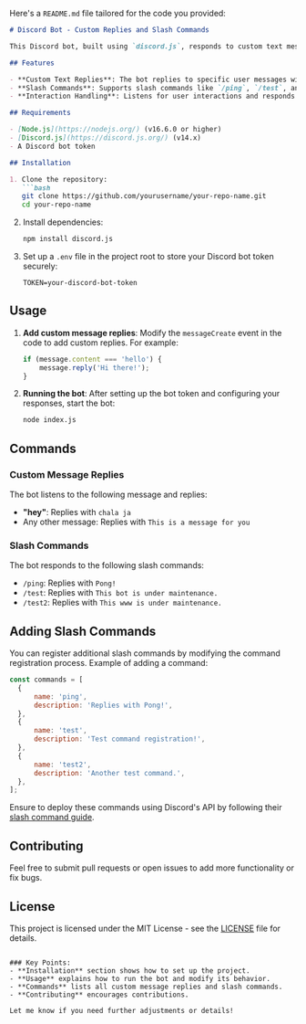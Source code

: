 Here's a `README.md` file tailored for the code you provided:

```md
# Discord Bot - Custom Replies and Slash Commands

This Discord bot, built using `discord.js`, responds to custom text messages and handles multiple slash commands. The bot can be extended with additional functionality, allowing for interactive features in your Discord server.

## Features

- **Custom Text Replies**: The bot replies to specific user messages with pre-defined responses.
- **Slash Commands**: Supports slash commands like `/ping`, `/test`, and `/test2`.
- **Interaction Handling**: Listens for user interactions and responds accordingly.

## Requirements

- [Node.js](https://nodejs.org/) (v16.6.0 or higher)
- [Discord.js](https://discord.js.org/) (v14.x)
- A Discord bot token

## Installation

1. Clone the repository:
   ```bash
   git clone https://github.com/yourusername/your-repo-name.git
   cd your-repo-name
   ```

2. Install dependencies:
   ```bash
   npm install discord.js
   ```

3. Set up a `.env` file in the project root to store your Discord bot token securely:
   ```
   TOKEN=your-discord-bot-token
   ```

## Usage

1. **Add custom message replies**:
   Modify the `messageCreate` event in the code to add custom replies. For example:
   ```js
   if (message.content === 'hello') {
       message.reply('Hi there!');
   }
   ```

2. **Running the bot**:
   After setting up the bot token and configuring your responses, start the bot:
   ```bash
   node index.js
   ```

## Commands

### Custom Message Replies
The bot listens to the following message and replies:
- **"hey"**: Replies with `chala ja`
- Any other message: Replies with `This is a message for you`

### Slash Commands
The bot responds to the following slash commands:
- `/ping`: Replies with `Pong!`
- `/test`: Replies with `This bot is under maintenance.`
- `/test2`: Replies with `This www is under maintenance.`

## Adding Slash Commands

You can register additional slash commands by modifying the command registration process. Example of adding a command:

```js
const commands = [
  {
      name: 'ping',
      description: 'Replies with Pong!',
  },
  {
      name: 'test',
      description: 'Test command registration!',
  },
  {
      name: 'test2',
      description: 'Another test command.',
  },
];
```

Ensure to deploy these commands using Discord's API by following their [slash command guide](https://discordjs.guide/interactions/slash-commands.html).

## Contributing

Feel free to submit pull requests or open issues to add more functionality or fix bugs.

## License

This project is licensed under the MIT License - see the [LICENSE](LICENSE) file for details.
```

### Key Points:
- **Installation** section shows how to set up the project.
- **Usage** explains how to run the bot and modify its behavior.
- **Commands** lists all custom message replies and slash commands.
- **Contributing** encourages contributions.

Let me know if you need further adjustments or details!
